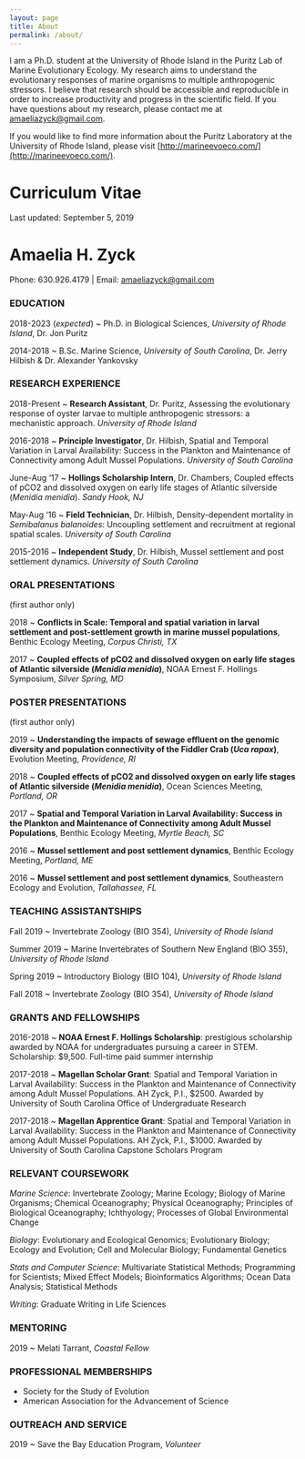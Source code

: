 ```yaml
---
layout: page
title: About
permalink: /about/
---
```


I am a Ph.D. student at the University of Rhode Island in the Puritz Lab of Marine Evolutionary Ecology. My research aims to understand the evolutionary responses of marine organisms to multiple anthropogenic stressors. I believe that research should be accessible and reproducible in order to increase productivity and progress in the scientific field. If you have questions about my research, please contact me at [amaeliazyck@gmail.com](mailto:amaeliazyck@gmail.com).

If you would like to find more information about the Puritz Laboratory at the University of Rhode Island, please visit [http://marineevoeco.com/](http://marineevoeco.com/).

# Curriculum Vitae

Last updated: September 5, 2019

# Amaelia H. Zyck
Phone: 630.926.4179 | Email: amaeliazyck@gmail.com

### EDUCATION
2018-2023 (_expected_) ~ Ph.D. in Biological Sciences,  _University of Rhode Island_, Dr. Jon Puritz

2014-2018	~ B.Sc. Marine Science,	_University of South Carolina_, Dr. Jerry Hilbish & Dr. Alexander Yankovsky

### RESEARCH EXPERIENCE
2018-Present ~	**Research Assistant**, Dr. Puritz, Assessing the evolutionary response of oyster larvae to multiple anthropogenic stressors: a mechanistic approach. _University of Rhode Island_

2016-2018	~	**Principle Investigator**, Dr. Hilbish, Spatial and Temporal Variation in Larval Availability: Success in the Plankton and Maintenance of Connectivity among Adult Mussel Populations. _University of South Carolina_

June-Aug ‘17 ~ **Hollings Scholarship Intern**, Dr. Chambers, Coupled effects of pCO2 and dissolved oxygen on early life stages of Atlantic silverside (_Menidia menidia_). _Sandy Hook, NJ_

May-Aug ‘16 ~ **Field Technician**, Dr. Hilbish, Density-dependent mortality in _Semibalanus balanoides_: Uncoupling settlement and recruitment at regional spatial scales. _University of South Carolina_

2015-2016 ~ **Independent Study**, Dr. Hilbish, Mussel settlement and post settlement dynamics. _University of South Carolina_

### ORAL PRESENTATIONS
(first author only)

2018 ~ **Conflicts in Scale: Temporal and spatial variation in larval settlement and post-settlement growth in marine mussel populations**, Benthic Ecology Meeting, _Corpus Christi, TX_

2017 ~ **Coupled effects of pCO2 and dissolved oxygen on early life stages of Atlantic
silverside (_Menidia menidia_)**, NOAA Ernest F. Hollings Symposium, _Silver Spring, MD_

### POSTER PRESENTATIONS
(first author only)

2019 ~ **Understanding the impacts of sewage effluent on the genomic diversity and population connectivity of the Fiddler Crab (_Uca rapax_)**, Evolution Meeting, _Providence, RI_

2018 ~ **Coupled effects of pCO2 and dissolved oxygen on early life stages of Atlantic
silverside (_Menidia menidia_)**, Ocean Sciences Meeting, _Portland, OR_

2017 ~ **Spatial and Temporal Variation in Larval Availability: Success in the Plankton and Maintenance of Connectivity among Adult Mussel Populations**, Benthic Ecology Meeting, _Myrtle Beach, SC_

2016 ~ **Mussel settlement and post settlement dynamics**, Benthic Ecology Meeting, _Portland, ME_

2016 ~ **Mussel settlement and post settlement dynamics**, Southeastern Ecology and Evolution, _Tallahassee, FL_

### TEACHING ASSISTANTSHIPS
Fall 2019	~ Invertebrate Zoology (BIO 354), _University of Rhode Island_

Summer 2019 ~ Marine Invertebrates of Southern New England (BIO 355), _University of Rhode Island_

Spring 2019 ~ Introductory Biology (BIO 104), _University of Rhode Island_

Fall 2018 ~ Invertebrate Zoology (BIO 354), _University of Rhode Island_

### GRANTS AND FELLOWSHIPS
2016-2018	~ **NOAA Ernest F. Hollings Scholarship**: prestigious scholarship awarded by NOAA for undergraduates pursuing a career in STEM. Scholarship: $9,500. Full-time paid summer internship

2017-2018 ~ **Magellan Scholar Grant**: Spatial and Temporal Variation in Larval Availability: Success in the Plankton and Maintenance of Connectivity among Adult Mussel Populations. AH Zyck, P.I., $2500. Awarded by University of South Carolina Office of Undergraduate Research

2017-2018 ~ **Magellan Apprentice Grant**: Spatial and Temporal Variation in Larval Availability: Success in the Plankton and Maintenance of Connectivity among Adult Mussel Populations. AH Zyck, P.I., $1000. Awarded by University of South Carolina Capstone Scholars Program

### RELEVANT COURSEWORK
_Marine Science_: Invertebrate Zoology; Marine Ecology; Biology of Marine Organisms; Chemical Oceanography; Physical Oceanography; Principles of Biological Oceanography; Ichthyology; Processes of Global Environmental Change

_Biology_: Evolutionary and Ecological Genomics; Evolutionary Biology; Ecology and Evolution; Cell and Molecular Biology; Fundamental Genetics

_Stats and Computer Science_: Multivariate Statistical Methods; Programming for Scientists; Mixed Effect Models; Bioinformatics Algorithms; Ocean Data Analysis; Statistical Methods

_Writing_: Graduate Writing in Life Sciences


### MENTORING

2019 ~ Melati Tarrant, _Coastal Fellow_

### PROFESSIONAL MEMBERSHIPS
* Society for the Study of Evolution
* American Association for the Advancement of Science

### OUTREACH AND SERVICE
2019 ~ Save the Bay Education Program, _Volunteer_
